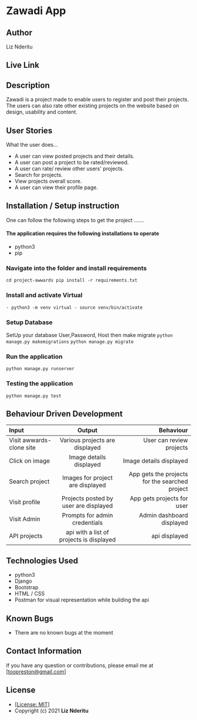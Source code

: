 # Zawadi App
## Author
Liz Nderitu

## Live Link


## Description
 Zawadi is a project made to enable users to register and post their projects. The users can also rate other existing projects on the website based on design, usability and content.

## User Stories
What the user does...
* A user can view posted projects and their details.
* A user can post a project to be rated/reviewed.
* A user can rate/ review other users' projects.
* Search for projects.
* View projects overall score.
* A user can view their profile page.

## Installation / Setup instruction
One can follow the following steps to get the project .......
#### The application requires the following installations to operate 
* python3
* pip

### Navigate into the folder and install requirements
```cd project-awwards pip install -r requirements.txt ```

### Install and activate Virtual
```- python3 -m venv virtual - source venv/bin/activate ```

### Setup Database
SetUp your database User,Password, Host then make migrate
```python manage.py makemigrations```
```python manage.py migrate ```

### Run the application
```python manage.py runserver ```

### Testing the application
```python manage.py test ```



## Behaviour Driven Development
| Input | Output | Behaviour |
| :---------------- | :---------------: | ------------------: |
|Visit awwards-clone site| Various projects are displayed|User can review projects|
|Click on image| Image details displayed| Image details displayed|
|Search project| Images for project are displayed|  App gets the projects for the searched project|
|Visit profile| Projects posted by user are displayed|App gets projects for user|
|Visit Admin |Prompts for admin credentials|Admin dashboard displayed|
|API projects|api with a list of projects is displayed| api displayed|


## Technologies Used

* python3
* Django
* Bootstrap
* HTML / CSS
* Postman for visual representation while building the api


## Known Bugs
* There are no known bugs at the moment

## Contact Information 

If you have any question or contributions, please email me at [toopreston@gmail.com]

## License
* [[License: MIT]](LICENCE.md)
* Copyright (c) 2021 **Liz Nderitu**
